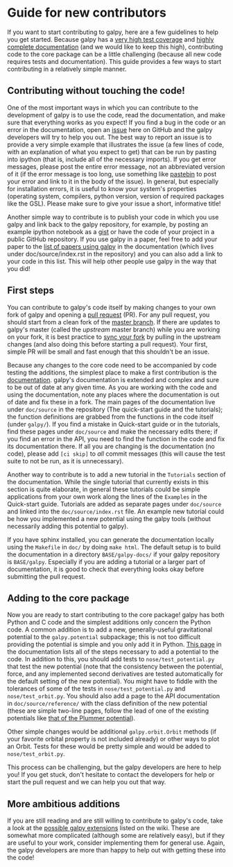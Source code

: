 # Guide for new contributors

If you want to start contributing to galpy, here are a few guidelines to help you get started. Because galpy has a [very high test coverage](https://coveralls.io/r/jobovy/galpy?branch=master) and [highly complete documentation](http://galpy.readthedocs.org/en/latest/) (and we would like to keep this high), contributing code to the core package can be a little challenging (because all new code requires tests and documentation). This guide provides a few ways to start contributing in a relatively simple manner.

## Contributing without touching the code!

One of the most important ways in which you can contribute to the development of galpy is to use the code, read the documentation, and make sure that everything works as you expect! If you find a bug in the code or an error in the documentation, open an [issue](https://github.com/jobovy/galpy/issues) here on GitHub and the galpy developers will try to help you out. The best way to report an issue is to provide a very simple example that illustrates the issue (a few lines of code, with an explanation of what you expect to get) that can be run by pasting into ipython (that is, include all of the necessary imports). If you get error messages, please post the entire error message, not an abbreviated version of it (if the error message is too long, use something like [pastebin](http://pastebin.com/) to post your error and link to it in the body of the issue). In general, but especially for installation errors, it is useful to know your system's properties (operating system, compilers, python version, version of required packages like the GSL). Please make sure to give your issue a short, informative title!

Another simple way to contribute is to publish your code in which you use galpy and link back to the galpy repository, for example, by posting an example ipython notebook as a [gist](https://gist.github.com/) or have the code of your project in a public GitHub repository. If you use galpy in a paper, feel free to add your paper to the [list of papers using galpy](http://galpy.readthedocs.io/en/latest/#papers-using-galpy) in the documentation (which lives under doc/source/index.rst in the repository) and you can also add a link to your code in this list. This will help other people use galpy in the way that you did!

## First steps

You can contribute to galpy's code itself by making changes to your own fork of galpy and opening a [pull request](https://github.com/jobovy/galpy/pulls) (PR). For any pull request, you should start from a clean fork of the [master branch](https://github.com/jobovy/galpy/tree/master). If there are updates to galpy's master (called the *upstream* master branch) while you are working on your fork, it is best practice to [sync your fork](https://help.github.com/articles/syncing-a-fork/) by pulling in the upstream changes (and also doing this before starting a pull request). Your first, simple PR will be small and fast enough that this shouldn't be an issue.

Because any changes to the core code need to be accompanied by code testing the additions, the simplest place to make a first contribution is the [documentation](galpy.readthedocs.org/en/latest/). galpy's documentation is extended and complex and sure to be out of date at any given time. As you are working with the code and using the documentation, note any places where the documentation is out of date and fix these in a fork. The main pages of the documentation live under ``doc/source`` in the repository (The quick-start guide and the tutorials); the function definitions are grabbed from the functions in the code itself (under ``galpy/``). If you find a mistake in Quick-start guide or in the tutorials, find these pages under ``doc/source`` and make the necessary edits there; if you find an error in the API, you need to find the function in the code and fix its documentation there. If all you are changing is the documentation (no code), please add ``[ci skip]`` to *all* commit messages (this will cause the test suite to not be run, as it is unnecessary).

Another way to contribute is to add a new tutorial in the ``Tutorials`` section of the documentation. While the single tutorial that currently exists in this section is quite elaborate, in general these tutorials could be simple applications from your own work along the lines of the ``Examples`` in the Quick-start guide. Tutorials are added as separate pages under ``doc/source`` and linked into the ``doc/source/index.rst`` file. An example new tutorial could be how you implemented a new potential using the galpy tools (without necessarily adding this potential to galpy).

If you have sphinx installed, you can generate the documentation locally using the ``Makefile`` in ``doc/`` by doing ``make html``. The default setup is to build the documentation in a directory ``BASE/galpy-docs/`` if your galpy repository is ``BASE/galpy``. Especially if you are adding a tutorial or a larger part of documentation, it is good to check that everything looks okay before submitting the pull request.

## Adding to the core package

Now you are ready to start contributing to the core package! galpy has both Python and C code and the simplest additions only concern the Python code. A common addition is to add a new, generally-useful gravitational potential to the ``galpy.potential`` subpackage; this is not too difficult providing the potential is simple and you only add it in Python. [This page](http://galpy.readthedocs.io/en/latest/potential.html#adding-potentials-to-the-galpy-framework) in the documentation lists all of the steps necessary to add a potential to the code. In addition to this, you should add tests to ``nose/test_potential.py`` that test the new potential (note that the consistency between the potential, force, and any implemented second derivatives are tested automatically for the default setting of the new potential). You might have to fiddle with the tolerances of some of the tests in ``nose/test_potential.py`` and ``nose/test_orbit.py``. You should also add a page to the API documentation in ``doc/source/reference/`` with the class definition of the new potential (these are simple two-line pages, follow the lead of one of the existing potentials like [that of the Plummer potential](https://raw.githubusercontent.com/jobovy/galpy/master/doc/source/reference/potentialplummer.rst)).

Other simple changes would be additional ``galpy.orbit.Orbit`` methods (if your favorite orbital property is not included already) or other ways to plot an Orbit. Tests for these would be pretty simple and would be added to ``nose/test_orbit.py``.

This process can be challenging, but the galpy developers are here to help you! If you get stuck, don't hesitate to contact the developers for help or start the pull request and we can help you out that way.

## More ambitious additions

If you are still reading and are still willing to contribute to galpy's code, take a look at the [possible galpy extensions](https://github.com/jobovy/galpy/wiki/Possible-galpy-extensions) listed on the wiki. These are somewhat more complicated (although some are relatively easy), but if they are useful to your work, consider implementing them for general use. Again, the galpy developers are more than happy to help out with getting these into the code!